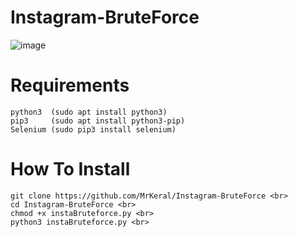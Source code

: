 # Instagram-BruteForce
![image](https://github.com/MrKeral/Instagram-BruteForce/assets/82687464/bf277b9f-2182-4a30-8162-e70b210f0cf5)

# Requirements
    python3  (sudo apt install python3)
    pip3     (sudo apt install python3-pip)
    Selenium (sudo pip3 install selenium)

# How To Install
    git clone https://github.com/MrKeral/Instagram-BruteForce <br>
    cd Instagram-BruteForce <br>
    chmod +x instaBruteforce.py <br>
    python3 instaBruteforce.py <br>
